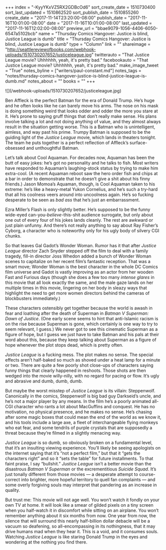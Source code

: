 +++
index = "-KyyYKxVZ5RX2GDBcOd6"
sort_create_date = 1510730400
sort_last_updated = 1510862520
sort_publish_date = 1510855260
create_date = "2017-11-14T23:20:00-08:00"
publish_date = "2017-11-16T10:01:00-08:00"
date = "2017-11-16T10:01:00-08:00"
last_updated = "2017-11-16T12:02:00-08:00"
preview_url = "bbae9079-1056-4406-6050-6547a5102bcb"
name = "Thursday Comics Hangover: Justice is blind, Justice League is dumb"
title = "Thursday Comics Hangover: Justice is blind, Justice League is dumb"
type = "Column"
link = ""
shareimage = "http://seattlereviewofbooks.com/webhook-uploads/1510730207652/justiceleague.jpg"
twitterauto = "That Justice League movie? Uhhhhhh, yeah, it's pretty bad."
facebookauto = "That Justice League movie? Uhhhhhh, yeah, it's pretty bad."
make_image_tweet = "True"
notes_byline = ["writers/paul-constant.md"]
notes_tags = "notes/thursday-comics-hangover-justice-is-blind-justice-league-is-dumb.md"
notes_about = ""
books = ""
+++
<p class="image">![](/webhook-uploads/1510730207652/justiceleague.jpg)</p>

Ben Affleck is the perfect Batman for the era of Donald Trump. He’s huge and he often looks like he can barely move his arms. The nose on his mask is doing something weird that looks odder and odder the more you stare at it. He’s prone to saying gruff things that don’t really make sense. His plans involve talking a lot and not doing anything of value, and they almost always result in the situation getting worse. This is a Batman who is unintelligent, aimless, and way past his prime. Trumpy Batman is supposed to be the guiding light of the *Justice League* movie, which lands in theaters tonight. The team he puts together is a perfect reflection of Affleck’s surface-obsessed and unthoughtful Batman.

Let’s talk about Cool Aquaman. For decades now, Aquaman has been the butt of easy jokes: he’s got no personality and he talks to fish. Most writers have responded to Aquaman’s laughing-stock status by trying to make him extra-cool. (A recent Aquaman reboot saw the hero order fish and chips at a bar in order to demonstrate that he doesn’t give a shit about his finny friends.) Jason Momoa’s Aquaman, though, is Cool Aquaman taken to his extreme: he’s like a heavy-metal Yukon Cornelius, and he’s such a try-hard that all his coolness veers around into uncoolness again. He’s so fucking desperate to be seen as *bad ass* that he’s just an embarrassment.

Ezra Miller’s Flash is only slightly better. He’s supposed to be the funny wide-eyed can-you-*believe*-this-shit audience surrogate, but only about one out of every four of his jokes lands cleanly. The rest are awkward or just plain unfunny. And there’s not really anything to say about Ray Fisher’s Cyborg, a character who is noteworthy only for his ugly body of silvery CGI chunks.

So that leaves Gal Gadot’s Wonder Woman. Rumor has it that after *Justice League* director Zach Snyder stepped off the film to deal with a family tragedy, fill-in director Joss Whedon added a bunch of Wonder Woman scenes to capitalize on her recent film’s fantastic reception. That was a smart move; Wonder Woman is the best character in the whole DC Comics film universe and Gadot is vastly improving as an actor from her wooden Fast and Furious days (though she does a few too many *intense glares* in this movie that all look exactly the same, and the male gaze lands on her multiple times in this movie, lingering on her body in sleazy ways that highlight the need to get more women directors behind the cameras of blockbusters immediately.)

These characters ostensibly get together because the world is awash in fear and loathing after the death of Superman in *Batman V Superman: Dawn of Justice*. (One early scene seems to hint that anti-Islamic racism is on the rise because Superman is gone, which certainly is one way to try to seem relevant, I guess.) We never got to see this cinematic Superman as a figure of hope, but I guess we just have to take Batman and his pals at their word about this, because they keep talking about Superman as a figure of hope whenever the plot stops dead, which is pretty often.

*Justice League* is a fucking mess. The plot makes no sense. The special effects aren’t half-baked so much as shoved under a heat lamp for a minute or two. There are quite a few poorly shot close-ups of characters saying funny things that clearly happened in reshoots. Those shots are then wedged into the movie willy-nilly, with no regard for pacing or flow. It’s ugly and abrasive and dumb, dumb, dumb.

But maybe the worst misstep of *Justice League* is its villain: Steppenwolf. Canonically in the comics, Steppenwolf is big bad guy Darkseid’s uncle, and he’s not a major player by any means. In the film he’s a poorly animated all-CGI character who rants a lot about MacGuffins and conquest. He has no motivation, no physical presence, and he makes no sense. He’s chasing after some magic boxes that could mean the end of the world as we know it, and his tools include a large axe, a fleet of interchangeable flying monkeys who eat fear, and some tendrils of purple crystals that are supposedly a threat because they’re filmed in a slightly menacing way.

*Justice League* is so dumb, so obviously broken on a fundamental level, that it’s an insulting viewing experience. You’ll likely be seeing apologists on the internet saying that it’s “not a perfect film,” but that it “gets the characters right” and so it “sets the table” for future installments. To that faint praise, I say “bullshit.” *Justice League* isn’t a better movie than the disastrous *Batman V Superman* or the excrementitious *Suicide Squad*. It’s just tonally different from those movies — a desperate attempt to course-correct into brighter, more hopeful territory to quell fan complaints — and some overly forgiving souls may interpret that pandering as an increase in quality.

But trust me: This movie will not age well. You won’t watch it fondly on your own TV at home. It will look like a smear of gilded pixels on a tiny screen when you half-watch it in discomfort while sitting on an airplane. You won’t remember anything about it six months from now. One year from now, the silence that will surround this nearly half-billion dollar debacle will be a vacuum so deafening, so all-encompassing in its nothingness, that it may drive humans mad when they hear it. This is a void, and it consumes souls. Watching *Justice League* is like staring Donald Trump in the eyes and wondering at the nothing you find there.
